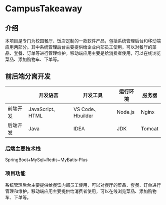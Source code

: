 # CampusTakeaway
## 介绍
本项目是专门为校园餐厅、饭店定制的一款软件产品，包括系统管理后台和移动端应用两部分。其中系统管理后台主要提供给企业内部员工使用，可以对餐厅的菜品、套餐、订单等进行管理维护。移动端应用主要是给消费者使用，可以在线浏览菜品、添加购物车、下单等。

## 前后端分离开发
| | 开发语言 | 开发工具 | 运行环境 | 服务器 |
| --- | --- | --- | --- | --- |
| 前端开发 | JavaScript、HTML | VS Code、Hbuilder | Node.js | Nginx | 
| 后端开发 | Java | IDEA | JDK | Tomcat |

### 后端主要技术栈
SpringBoot+MySql+Redis+MyBatis-Plus

### 项目功能
系统管理后台主要提供给餐饮内部员工使用，可以对餐厅的菜品、套餐、订单进行管理和维护。移动端应用主要提供给消费者使用，可以在线浏览菜品、添加购物车、下单等。
  
